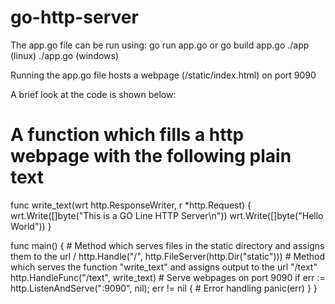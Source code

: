 # go-http-server

The app.go file can be run using:
	go run app.go
or
	go build app.go
	./app (linux)
	./app.go (windows)

Running the app.go file hosts a webpage (/static/index.html) on port 9090


A brief look at the code is shown below:

# A function which fills a http webpage with the following plain text
func write_text(wrt http.ResponseWriter, r *http.Request) {
        wrt.Write([]byte("This is a GO Line HTTP Server\n"))
        wrt.Write([]byte("Hello World"))
}

func main() {
		# Method which serves files in the static directory and assigns them to the url /
        http.Handle("/", http.FileServer(http.Dir("static")))
		# Method which serves the function "write_text" and assigns output to the url "/text"
        http.HandleFunc("/text", write_text)
		# Serve webpages on port 9090
        if err := http.ListenAndServe(":9090", nil); err != nil {
				# Error handling
                panic(err)
        }
}
